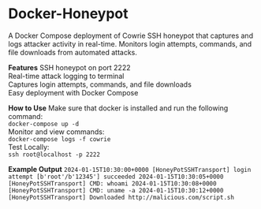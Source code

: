 # Docker-Honeypot

A Docker Compose deployment of Cowrie SSH honeypot that captures and logs attacker activity in real-time. 
Monitors login attempts, commands, and file downloads from automated attacks.

**Features**
SSH honeypot on port 2222  
Real-time attack logging to terminal  
Captures login attempts, commands, and file downloads  
Easy deployment with Docker Compose  

**How to Use**
Make sure that docker is installed and run the following command:  
`docker-compose up -d`  
Monitor and view commands:  
`docker-compose logs -f cowrie`  
Test Locally:  
`ssh root@localhost -p 2222`  

**Example Output**
`2024-01-15T10:30:00+0000 [HoneyPotSSHTransport] login attempt [b'root'/b'12345'] succeeded
2024-01-15T10:30:05+0000 [HoneyPotSSHTransport] CMD: whoami
2024-01-15T10:30:08+0000 [HoneyPotSSHTransport] CMD: uname -a
2024-01-15T10:30:12+0000 [HoneyPotSSHTransport] Downloaded http://malicious.com/script.sh`

